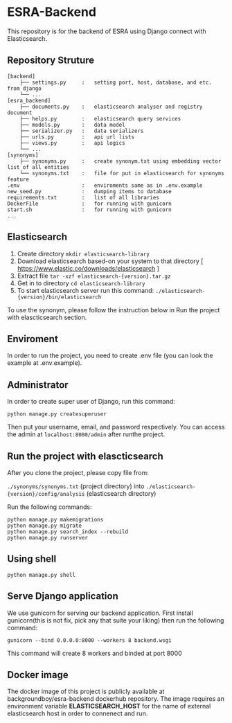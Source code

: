 # ESRA-Backend
This repository is for the backend of ESRA using Django connect with Elasticsearch.

## Repository Struture

```
[backend]
    ├── settings.py     :   setting port, host, database, and etc. from django
    └── ...
[esra_backend]
    ├── documents.py    :   elasticsearch analyser and registry document
    ├── helps.py        :   elasticsearch query services
    ├── models.py       :   data model
    ├── serializer.py   :   data serializers
    ├── urls.py         :   api url lists 
    ├── views.py        :   api logics
    └── ...
[synonyms]
    ├── synonyms.py     :   create synonym.txt using embedding vector list of all entities
    └── synonyms.txt    :   file for put in elasticsearch for synonyms feature
.env                    :   enviroments same as in .env.example
new_seed.py             :   dumping items to database
requirements.txt        :   list of all libraries
DockerFile              :   for running with gunicorn
start.sh                :   for running with gunicorn
...
```

## Elasticsearch
1. Create directory
```mkdir elasticsearch-library```
2. Download elasticsearch based-on your system to that directory [ https://www.elastic.co/downloads/elasticsearch ]
3. Extract file
```tar -xzf elasticsearch-{version}.tar.gz```
4. Get in to directory
```cd elasticsearch-library```
5. To start elasticsearch server run this command:
```./elasticsearch-{version}/bin/elasticsearch```

To use the synonym, please follow the instruction below in Run the project with elascticsearch section.


## Enviroment
In order to run the project, you need to create .env file (you can look the example at .env.example).

## Administrator
In order to create super user of Django, run this command:

```
python manage.py createsuperuser
```

Then put your username, email, and password respectively. You can access the admin at ```localhost:8000/admin``` after runthe project.

## Run the project with elascticsearch

After  you clone the project, please copy file from:

```./synonyms/synonyms.txt``` (project directory) into ```./elasticsearch-{version}/config/analysis``` (elasticsearch directory)

Run the following commands:
```
python manage.py makemigrations
python manage.py migrate
python manage.py search_index --rebuild
python manage.py runserver
```

## Using shell
```
python manage.py shell
```

## Serve Django application

We use gunicorn for serving our backend application. First install gunicorn(this is not fix, pick any that suite your liking) then run the following command:

```
gunicorn --bind 0.0.0.0:8000 --workers 8 backend.wsgi
```

This command will create 8 workers and binded at port 8000

## Docker image

The docker image of this project is publicly available at backgroundboy/esra-backend dockerhub repository. The image requires an environment variable **ELASTICSEARCH_HOST** for the name of external elasticsearch host in order to connenect and run.
